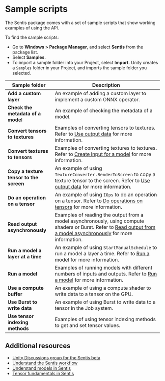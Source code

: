 # Sample scripts

The Sentis package comes with a set of sample scripts that show working examples of using the API.

To find the sample scripts:

- Go to **Windows > Package Manager**, and select **Sentis** from the package list.
- Select **Samples**.
- To import a sample folder into your Project, select **Import**. Unity creates a `Samples` folder in your Project, and imports the sample folder you selected.

|Sample folder|Description|
|-|-|
|**Add a custom layer**|An example of adding a custom layer to implement a custom ONNX operator.|
|**Check the metadata of a model**|An example of checking the metadata of a model.|
|**Convert tensors to textures**|Examples of converting tensors to textures. Refer to [Use output data](use-model-output.md) for more information. | 
|**Convert textures to tensors**|Examples of converting textures to textures. Refer to [Create input for a model](create-an-input-tensor.md) for more information. |
|**Copy a texture tensor to the screen**|An example of using `TextureConverter.RenderToScreen` to copy a texture tensor to the screen. Refer to [Use output data](use-model-output.md) for more information. |
|**Do an operation on a tensor**|An example of using `IOps` to do an operation on a tensor. Refer to [Do operations on tensors](do-complex-tensor-operations.md) for more information. |
|**Read output asynchronously**|Examples of reading the output from a model asynchronously, using compute shaders or Burst. Refer to [Read output from a model asynchronously](read-output-async.md) for more information. |
|**Run a model a layer at a time**|An example of using `StartManualSchedule` to run a model a layer a time. Refer to [Run a model](run-a-model.md) for more information.|`
|**Run a model**|Examples of running models with different numbers of inputs and outputs. Refer to [Run a model](run-a-model.md) for more information.|
|**Use a compute buffer**|An example of using a compute shader to write data to a tensor on the GPU. |
|**Use Burst to write data**|An example of using Burst to write data to a tensor in the Job system. |
|**Use tensor indexing methods**|Examples of using tensor indexing methods to get and set tensor values. |

## Additional resources

- [Unity Discussions group for the Sentis beta](https://discussions.unity.com/c/10)
- [Understand the Sentis workflow](understand-sentis-workflow.md)
- [Understand models in Sentis](models-concept.md)
- [Tensor fundamentals in Sentis](tensor-fundamentals.md)
